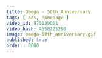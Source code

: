 ```yaml
---
title: Omega - 50th Anniversary
tags: [ ads, homepage ]
video_id: 875139051
video_hash: 4550225290
image: omega-50th_anniversary.gif
published: true
order : 8000
---
```

